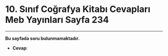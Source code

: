 # 10. Sınıf Coğrafya Kitabı Cevapları Meb Yayınları Sayfa 234

---

**Bu sayfada soru bulunmamaktadır.**

-   **Cevap**: